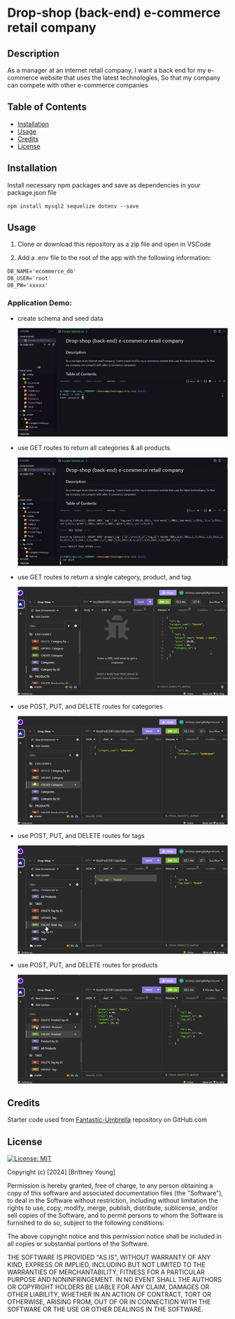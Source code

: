 # Drop-shop (back-end) e-commerce retail company

## Description

As a manager at an internet retail company,
I want a back end for my e-commerce website that uses the latest technologies,
So that my company can compete with other e-commerce companies

## Table of Contents

- [Installation](#installation)
- [Usage](#usage)
- [Credits](#credits)
- [License](#license)

## Installation

Install necessary npm packages and save as dependencies in your package.json file
```
npm install mysql2 sequelize dotenv --save
```

## Usage

1. Clone or download this repository as a zip file and open in VSCode


2. Add a .env file to the root of the app with the following information:
```
DB_NAME='ecommerce_db'
DB_USER='root'
DB_PW='xxxxx'
```

### Application Demo:
* create schema and seed data
    
    ![demo](img\sql-demo.gif)
    

* use GET routes to return all categories & all products
    
    ![demo](img\GET-demo.gif)
    

* use GET routes to return a single category, product, and tag
    
    ![demo](img\GET_by_ID-demo.gif)
    

* use POST, PUT, and DELETE routes for categories
    
    ![demo](img\CRUD_cat-demo.gif)
    

* use POST, PUT, and DELETE routes for tags
    
    ![demo](img\CRUD_tag-demo.gif)
    

* use POST, PUT, and DELETE routes for products
    
    ![demo](img\CRUD_products-demo.gif)
    


## Credits

Starter code used from [Fantastic-Umbrella](https://github.com/coding-boot-camp/fantastic-umbrella) repository on GitHub.com

## License

[![License: MIT](https://img.shields.io/badge/License-MIT-yellow.svg)](https://opensource.org/licenses/MIT)

Copyright (c) [2024] [Brittney Young]

Permission is hereby granted, free of charge, to any person obtaining a copy
of this software and associated documentation files (the "Software"), to deal
in the Software without restriction, including without limitation the rights
to use, copy, modify, merge, publish, distribute, sublicense, and/or sell
copies of the Software, and to permit persons to whom the Software is
furnished to do so, subject to the following conditions:

The above copyright notice and this permission notice shall be included in all
copies or substantial portions of the Software.

THE SOFTWARE IS PROVIDED "AS IS", WITHOUT WARRANTY OF ANY KIND, EXPRESS OR
IMPLIED, INCLUDING BUT NOT LIMITED TO THE WARRANTIES OF MERCHANTABILITY,
FITNESS FOR A PARTICULAR PURPOSE AND NONINFRINGEMENT. IN NO EVENT SHALL THE
AUTHORS OR COPYRIGHT HOLDERS BE LIABLE FOR ANY CLAIM, DAMAGES OR OTHER
LIABILITY, WHETHER IN AN ACTION OF CONTRACT, TORT OR OTHERWISE, ARISING FROM,
OUT OF OR IN CONNECTION WITH THE SOFTWARE OR THE USE OR OTHER DEALINGS IN THE
SOFTWARE.